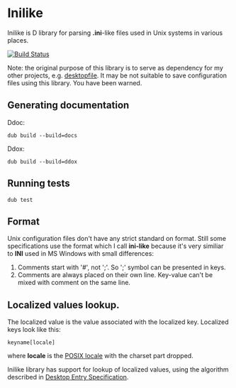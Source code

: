 # Inilike

Inilike is D library for parsing **.ini**-like files used in Unix systems in various places.

[![Build Status](https://travis-ci.org/MyLittleRobo/inilike.svg?branch=master)](https://travis-ci.org/MyLittleRobo/inilike)

Note: the original purpose of this library is to serve as dependency for my other projects, e.g. [desktopfile](https://github.com/MyLittleRobo/desktopfile). It may be not suitable to save configuration files using this library. You have been warned.

## Generating documentation

Ddoc:

    dub build --build=docs
    
Ddox:

    dub build --build=ddox

## Running tests

    dub test

## Format

Unix configuration files don't have any strict standard on format. Still some specifications use the format which I call **ini-like** because it's very similiar to **INI** used in MS Windows with small differences:

1. Comments start with '#', not ';'. So ';' symbol can be presented in keys.
2. Comments are always placed on their own line. Key-value can't be mixed with comment on the same line.

## Localized values lookup. 

The localized value is the value associated with the localized key. Localized keys look like this:

    keyname[locale]

where **locale** is the [POSIX locale](http://en.wikipedia.org/wiki/Locale) with the charset part dropped.

Inilike library has support for lookup of localized values, using the algorithm described in [Desktop Entry Specification](http://standards.freedesktop.org/desktop-entry-spec/latest/ar01s04.html).

